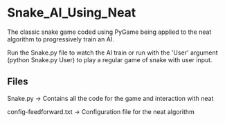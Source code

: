 # Snake_AI_Using_Neat

The classic snake game coded using PyGame being applied to the neat algorithm to progressively train an AI.

Run the Snake.py file to watch the AI train or run with the 'User' argument (python Snake.py User) to play a regular game of snake with user input.

## Files
Snake.py -> Contains all the code for the game and interaction with neat

config-feedforward.txt -> Configuration file for the neat algorithm
